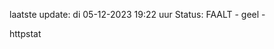 laatste update: 
di 05-12-2023 19:22   uur 
Status: FAALT - geel - 
<div class="service Y">httpstat</div>